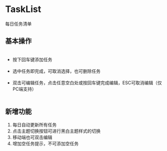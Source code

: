 # TaskList
每日任务清单
## 基本操作
<ul>
  <li>按下回车键添加任务</li>
  <li>选中任务即完成，可取消选择，也可删除任务</li>
  <li>双击可编辑任务，点击任意空白处或按回车键完成编辑，ESC可取消编辑（仅PC端支持）</li> 
</ul>

## 新增功能
<ol>
 <li>每日自动更新所有任务</li>
 <li>点击主题切换按钮可进行黑白主题样式的切换</li>
 <li>移动端也可双击编辑</li>
 <li>增加空任务提示，不可添加空任务</li>
</ol>

